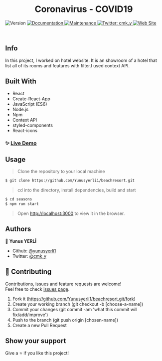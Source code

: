 <h1 align="center">Coronavirus - COVID19 </h1>
<p>
  <img alt="Version" src="https://img.shields.io/badge/version-1.0.0-blue.svg?cacheSeconds=2592000" />
  <a href="https://github.com/yunusyerli1/beachresort/blob/master/beachresort/README.md" target="_blank">
    <img alt="Documentation" src="https://img.shields.io/badge/documentation-yes-brightgreen.svg" />
  </a>
  <a href="https://github.com/yunusyerli1/beachresort/blob/master/beachresort" target="_blank">
    <img alt="Maintenance" src="https://img.shields.io/badge/Maintained%3F-yes-green.svg" />
  </a>
  <a href="https://twitter.com/cmk_y" target="_blank">
    <img alt="Twitter: cmk_y" src="https://img.shields.io/twitter/url?style=social&url=https%3A%2F%2Ftwitter.com%2Fcmk_y" />
  </a>
  <a href="https://github.com/yunusyerli1/beachresort" target="_blank">
    <img alt="Web Site" src="https://res.cloudinary.com/yerli/image/upload/v1592739139/Project/beachresort_csrewz.jpg" />
  </a>
</p>


<br>


## Info
In this project, I worked on hotel website. It is an showroom of a hotel that list all of its rooms and features with filter.I used context API.



## Built With

- React
- Create-React-App
- JavaScript (ES6)
- Node.js
- Npm
- Context API
- styled-components
- React-icons





### ✨ [Live Demo](https://react-kemer-beach-resort.netlify.app/)



## Usage

> Clone the repository to your local machine

```sh
$ git clone https://github.com/Yunusyerli1/beachresort.git
```

> cd into the directory, install dependencies, build and start

```sh
$ cd seasons
$ npm run start
```

> Open [http://localhost:3000](http://localhost:3000) to view it in the browser.

## Authors

👤 **Yunus YERLİ**

- Github: [@yunusyerli1](https://github.com/Yunusyerli1)
- Twitter: [@cmk_y](https://twitter.com/cmk_y)

## 🤝 Contributing

Contributions, issues and feature requests are welcome!<br />Feel free to check [issues page](https://github.com/Yunusyerli1/beachresort/issues).

1. Fork it (https://github.com/Yunusyerli1/beachresort.git/fork)
2. Create your working branch (git checkout -b [choose-a-name])
3. Commit your changes (git commit -am 'what this commit will fix/add/improve')
4. Push to the branch (git push origin [chosen-name])
5. Create a new Pull Request

## Show your support

Give a ⭐️ if you like this project!

